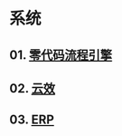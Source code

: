 # 系统

## 01. [零代码流程引擎](01.nocode-workflow-platform%2FREADME.md)
## 02. [云效](02.yunxiao%2FREADME.md)
## 03. [ERP](03.erp%2FREADME.md)